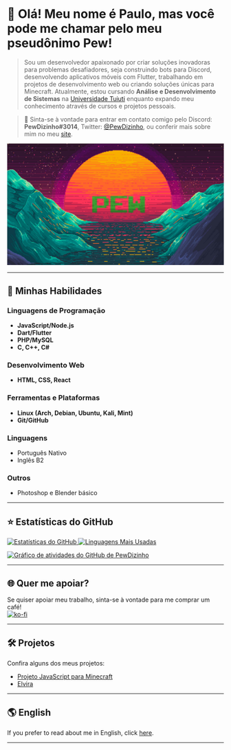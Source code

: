 # 💜 Olá! Meu nome é **Paulo**, mas você pode me chamar pelo meu pseudônimo **Pew**!

> Sou um desenvolvedor apaixonado por criar soluções inovadoras para problemas desafiadores, seja construindo bots para Discord, desenvolvendo aplicativos móveis com Flutter, trabalhando em projetos de desenvolvimento web ou criando soluções únicas para Minecraft. Atualmente, estou cursando **Análise e Desenvolvimento de Sistemas** na [Universidade Tuiuti](https://tuiuti.edu.br/) enquanto expando meu conhecimento através de cursos e projetos pessoais.

> 💬 Sinta-se à vontade para entrar em contato comigo pelo Discord: **PewDizinho#3014**, Twitter: [@PewDizinho](https://x.com/PewDizinho), ou conferir mais sobre mim no meu [site](https://pewdizinho.com/).

<img src="Background.png" min-width="200px" max-width="700px" width="700px" alt="Background">

---

## 🚀 Minhas Habilidades  
### Linguagens de Programação  
- **JavaScript/Node.js**  
- **Dart/Flutter**  
- **PHP/MySQL**  
- **C, C++, C#**

### Desenvolvimento Web  
- **HTML, CSS, React**

### Ferramentas e Plataformas  
- **Linux (Arch, Debian, Ubuntu, Kali, Mint)**  
- **Git/GitHub**

### Linguagens 
- Português Nativo
- Inglês B2

### Outros  
- Photoshop e Blender básico  

---

## ⭐ Estatísticas do GitHub  

<a href="https://github.com/PewDizinho">
 <img src="https://github-readme-stats.vercel.app/api?username=PewDizinho&include_all_commits=true&count_private=true&show_icons=true&line_height=20&title_color=2B5BBD&icon_color=1124BB&text_color=A1A1A1&bg_color=0,000000,130F40" alt="Estatísticas do GitHub"/>
</a>

<a href="https://github.com/PewDizinho">
 <img src="https://github-readme-stats.vercel.app/api/top-langs?username=PewDizinho&show_icons=true&locale=en&layout=compact&theme=chartreuse-dark" alt="Linguagens Mais Usadas" width=355px/>
</a>

[![Gráfico de atividades do GitHub de PewDizinho](https://github-readme-activity-graph.cyclic.app/graph?username=PewDizinho&theme=react-dark)](https://github.com/ashutosh00710/github-readme-activity-graph)

---

## 🌐 Quer me apoiar?  

Se quiser apoiar meu trabalho, sinta-se à vontade para me comprar um café!  
[![ko-fi](https://ko-fi.com/img/githubbutton_sm.svg)](https://ko-fi.com/E1E1BAPMC)  

---

## 🛠 Projetos  

Confira alguns dos meus projetos:  
- [Projeto JavaScript para Minecraft](https://github.com/Pews-Cavern/Projeto-Integrador-UTP3)  
- [Elvira](https://github.com/Pews-Cavern/Elvira)  

---

## 🌎 English  

If you prefer to read about me in English, click [here](README_en.md).  

---
